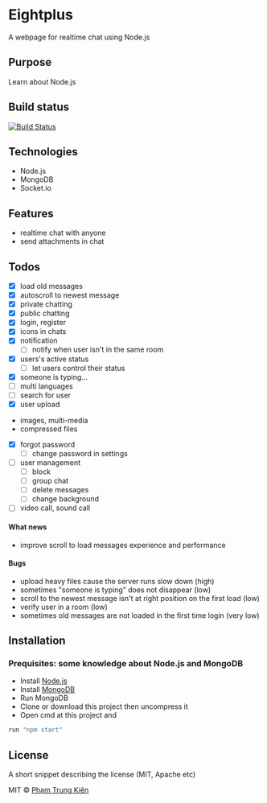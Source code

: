 # Eightplus
A webpage for realtime chat using Node.js

## Purpose
Learn about Node.js

## Build status

[![Build Status](https://img.shields.io/badge/build-developing-blue.svg)]()

## Technologies
- Node.js
- MongoDB
- Socket.io

## Features
- realtime chat with anyone
- send attachments in chat

## Todos
- [x] load old messages
- [x] autoscroll to newest message
- [x] private chatting
- [x] public chatting
- [x] login, register
- [x] icons in chats
- [x] notification
	- [ ] notify when user isn't in the same room
- [x] users's active status
	- [ ] let users control their status
- [x] someone is typing...
- [ ] multi languages
- [ ] search for user
- [x] user upload
- images, multi-media
- compressed files

- [x] forgot password
	- [ ] change password in settings
- [ ] user management
	- [ ] block
	- [ ] group chat
	- [ ] delete messages
	- [ ] change background

- [ ] video call, sound call

#### What news
- improve scroll to load messages experience and performance

#### Bugs
- upload heavy files cause the server runs slow down (high)
- sometimes "someone is typing" does not disappear (low)
- scroll to the newest message isn't at right position on the first load (low)
- verify user in a room (low)
- sometimes old messages are not loaded in the first time login (very low)

## Installation
### Prequisites: some knowledge about Node.js and MongoDB
- Install [Node.js](https://nodejs.org)
- Install [MongoDB](https://www.mongodb.com)
- Run MongoDB
- Clone or download this project then uncompress it
- Open cmd at this project and
```bash
run "npm start"
```

## License
A short snippet describing the license (MIT, Apache etc)

MIT © [Phạm Trung Kiên]()
